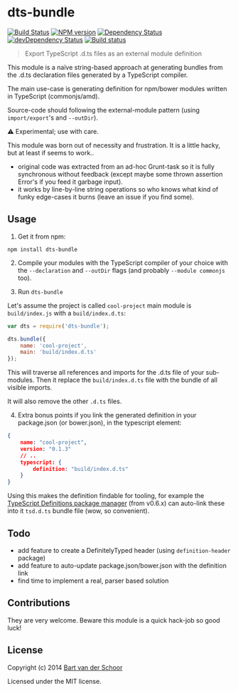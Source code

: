 # dts-bundle

[![Build Status](https://secure.travis-ci.org/grunt-ts/dts-bundle.svg?branch=master)](http://travis-ci.org/grunt-ts/dts-bundle) [![NPM version](https://badge.fury.io/js/dts-bundle.svg)](http://badge.fury.io/js/dts-bundle) [![Dependency Status](https://david-dm.org/grunt-ts/dts-bundle.svg)](https://david-dm.org/grunt-ts/dts-bundle) [![devDependency Status](https://david-dm.org/grunt-ts/dts-bundle/dev-status.svg)](https://david-dm.org/grunt-ts/dts-bundle#info=devDependencies) [![Build status](https://ci.appveyor.com/api/projects/status/usywa9w6kd7ssskv)](https://ci.appveyor.com/project/BartvanderSchoor/dts-bundle)

> Export TypeScript .d.ts files as an external module definition

This module is a naïve string-based approach at generating bundles from the .d.ts declaration files generated by a TypeScript compiler.

The main use-case is generating definition for npm/bower modules written in TypeScript (commonjs/amd).

Source-code should following the external-module pattern (using `import/export`'s and `--outDir`).

:warning: Experimental; use with care.

This module was born out of necessity and frustration. It is a little hacky, but at least if seems to work..

- original code was extracted from an ad-hoc Grunt-task so it is fully synchronous without feedback (except maybe some thrown assertion Error's if you feed it garbage input).
- it works by line-by-line string operations so who knows what kind of funky edge-cases it burns (leave an issue if you find some).


## Usage

1) Get it from npm:

````
npm install dts-bundle
````

2) Compile your modules with the TypeScript compiler of your choice with the `--declaration` and `--outDir` flags (and probably `--module commonjs` too).

3) Run `dts-bundle`

Let's assume the project is called `cool-project` main module is `build/index.js` with a `build/index.d.ts`:

````js
var dts = require('dts-bundle');

dts.bundle({
    name: 'cool-project',
    main: 'build/index.d.ts'
});
````

This will traverse all references and imports for the .d.ts file of your sub-modules. Then it replace the `build/index.d.ts` file with the bundle of all visible imports.

It will also remove the other `.d.ts` files.

4) Extra bonus points if you link the generated definition in your package.json (or bower.json), in the typescript element:

````json
{
    name: "cool-project",
    version: "0.1.3"
    // ..
    typescript: {
        definition: "build/index.d.ts"
    }
}
````

Using this makes the definition findable for tooling, for example the [TypeScript Definitions package manager](https://github.com/DefinitelyTyped/tsd) (from v0.6.x) can auto-link these into it `tsd.d.ts` bundle file (wow, so convenient).

## Todo

- add feature to create a DefinitelyTyped header (using `definition-header` package)
- add feature to auto-update package.json/bower.json with the definition link
- find time to implement a real, parser based solution


## Contributions

They are very welcome. Beware this module is a quick hack-job so good luck!


## License

Copyright (c) 2014 [Bart van der Schoor](https://github.com/Bartvds)

Licensed under the MIT license.
